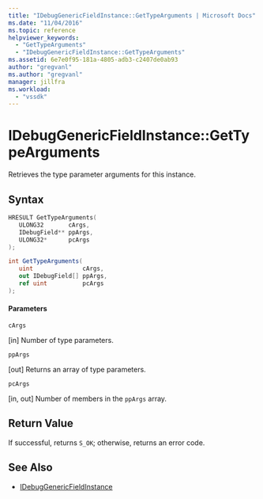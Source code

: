 ```yaml
---
title: "IDebugGenericFieldInstance::GetTypeArguments | Microsoft Docs"
ms.date: "11/04/2016"
ms.topic: reference
helpviewer_keywords:
  - "GetTypeArguments"
  - "IDebugGenericFieldInstance::GetTypeArguments"
ms.assetid: 6e7e0f95-181a-4805-adb3-c2407de0ab93
author: "gregvanl"
ms.author: "gregvanl"
manager: jillfra
ms.workload:
  - "vssdk"
---
```

# IDebugGenericFieldInstance::GetTypeArguments
Retrieves the type parameter arguments for this instance.

## Syntax

```cpp
HRESULT GetTypeArguments(
   ULONG32       cArgs,
   IDebugField** ppArgs,
   ULONG32*      pcArgs
);
```

```csharp
int GetTypeArguments(
   uint              cArgs,
   out IDebugField[] ppArgs,
   ref uint          pcArgs
);
```

#### Parameters
 `cArgs`

 [in] Number of type parameters.

 `ppArgs`

 [out] Returns an array of type parameters.

 `pcArgs`

 [in, out] Number of members in the `ppArgs` array.

## Return Value
 If successful, returns `S_OK`; otherwise, returns an error code.

## See Also
- [IDebugGenericFieldInstance](../../../extensibility/debugger/reference/idebuggenericfieldinstance.md)